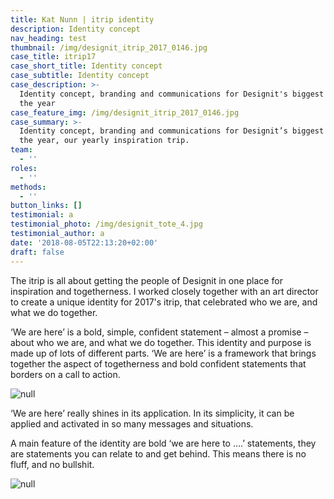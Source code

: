 ```yaml
---
title: Kat Nunn | itrip identity
description: Identity concept
nav_heading: test
thumbnail: /img/designit_itrip_2017_0146.jpg
case_title: itrip17
case_short_title: Identity concept
case_subtitle: Identity concept
case_description: >-
  Identity concept, branding and communications for Designit's biggest event of
  the year
case_feature_img: /img/designit_itrip_2017_0146.jpg
case_summary: >-
  Identity concept, branding and communications for Designit’s biggest event of
  the year, our yearly inspiration trip.
team:
  - ''
roles:
  - ''
methods:
  - ''
button_links: []
testimonial: a
testimonial_photo: /img/designit_tote_4.jpg
testimonial_author: a
date: '2018-08-05T22:13:20+02:00'
draft: false
---
```

The itrip is all about getting the people of Designit in one place for inspiration and togetherness. I worked closely together with an art director to create a unique identity for 2017's itrip, that celebrated who we are, and what we do together.

‘We are here’ is a bold, simple, confident statement – almost a promise – about who we are, and what we do together. This identity and purpose is made up of lots of different parts. ‘We are here’ is a framework that brings together the aspect of togetherness and bold confident statements that borders on a call to action.

![null](/img/itripwebsite.gif)

‘We are here’ really shines in its application. In its simplicity, it can be applied and activated in so many messages and situations.

A main feature of the identity are bold ‘we are here to ….’ statements, they are statements you can relate to and get behind. This means there is no fluff, and no bullshit.

![null](/img/designit_tote_4.jpg)
